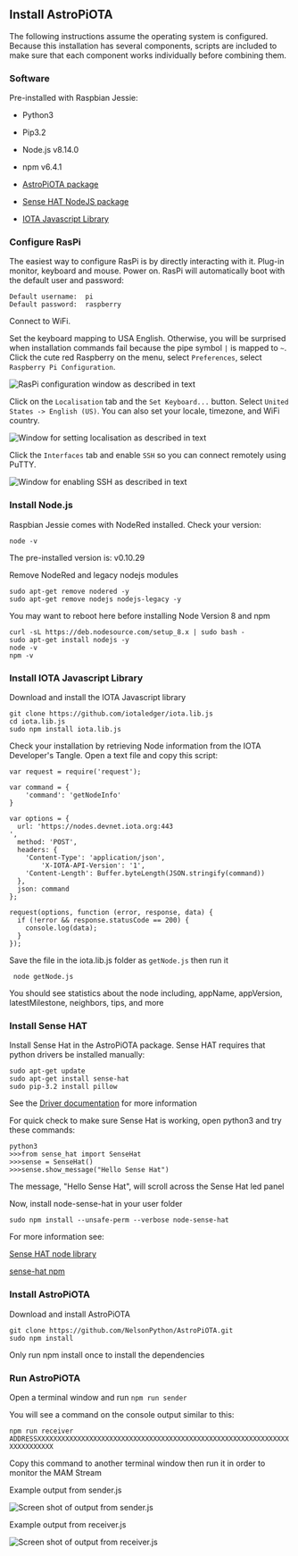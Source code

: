## Install AstroPiOTA

The following instructions assume the operating system is configured.  Because this installation has several components, scripts are included to make sure that each component works individually before combining them.  

### Software

Pre-installed with Raspbian Jessie:

- Python3

- Pip3.2

- Node.js v8.14.0

- npm v6.4.1

- [AstroPiOTA package](https://github.com/NelsonPython/AstroPiOTA.git)

- [Sense HAT NodeJS package](https://www.npmjs.com/package/node-sense-hat)

- [IOTA Javascript Library](https://github.com/iotaledger/iota.lib.js)


### Configure RasPi

The easiest way to configure RasPi is by directly interacting with it.  Plug-in monitor, keyboard and mouse.  Power on.  RasPi will automatically boot with the default user and password:

```
Default username:  pi
Default password:  raspberry
```

Connect to WiFi.  

Set the keyboard mapping to USA English.  Otherwise, you will be surprised when installation commands fail because the pipe symbol ```|``` is mapped to ```~```.  Click the cute red Raspberry on the menu, select ```Preferences```, select ```Raspberry Pi Configuration```.  

![RasPi configuration window as described in text](images/Localisation.png)

Click on the ```Localisation``` tab and the ```Set Keyboard...``` button.  Select ```United States -> English (US)```.  You can also set your locale, timezone, and WiFi country.  

![Window for setting localisation as described in text](images/localisation2.png)

Click the ```Interfaces``` tab and enable ```SSH``` so you can connect remotely using PuTTY. 

![Window for enabling SSH as described in text](images/SSH.png)


### Install Node.js

Raspbian Jessie comes with NodeRed installed.  Check your version:

```node -v```

The pre-installed version is:  v0.10.29

Remove NodeRed and legacy nodejs modules

```
sudo apt-get remove nodered -y
sudo apt-get remove nodejs nodejs-legacy -y
```
You may want to reboot here before installing Node Version 8 and npm

```
curl -sL https://deb.nodesource.com/setup_8.x | sudo bash -
sudo apt-get install nodejs -y
node -v
npm -v
```

### Install IOTA Javascript Library

Download and install the IOTA Javascript library

```
git clone https://github.com/iotaledger/iota.lib.js
cd iota.lib.js
sudo npm install iota.lib.js
```

Check your installation by retrieving Node information from the IOTA Developer's Tangle.  Open a text file and copy this script:

```
var request = require('request');

var command = {
    'command': 'getNodeInfo'
}

var options = {
  url: 'https://nodes.devnet.iota.org:443
',
  method: 'POST',
  headers: {
    'Content-Type': 'application/json',
		'X-IOTA-API-Version': '1',
    'Content-Length': Buffer.byteLength(JSON.stringify(command))
  },
  json: command
};

request(options, function (error, response, data) {
  if (!error && response.statusCode == 200) {
    console.log(data);
  }
});
```

Save the file in the iota.lib.js folder as ```getNode.js``` then run it

``` node getNode.js```

You should see statistics about the node including, appName, appVersion, latestMilestone, neighbors, tips, and more

### Install Sense HAT

Install Sense Hat in the AstroPiOTA package.  Sense HAT requires that python drivers be installed manually:

```
sudo apt-get update
sudo apt-get install sense-hat
sudo pip-3.2 install pillow
```
See the [Driver documentation](https://pythonhosted.org/sense-hat/) for more information

For quick check to make sure Sense Hat is working, open python3 and try these commands:

```
python3
>>>from sense_hat import SenseHat
>>>sense = SenseHat()
>>>sense.show_message("Hello Sense Hat")
```

The message, "Hello Sense Hat", will scroll across the Sense Hat led panel

Now, install node-sense-hat in your user folder

```
sudo npm install --unsafe-perm --verbose node-sense-hat
```

For more information see:

[Sense HAT node library](https://github.com/balena-io-playground/node-sense-hat)

[sense-hat npm](https://www.npmjs.com/package/sense-hat)


### Install AstroPiOTA

Download and install AstroPiOTA

```
git clone https://github.com/NelsonPython/AstroPiOTA.git
sudo npm install
```
Only run npm install once to install the dependencies

### Run AstroPiOTA

Open a terminal window and run ```npm run sender```

You will see a command on the console output similar to this:

```npm run receiver ADDRESSXXXXXXXXXXXXXXXXXXXXXXXXXXXXXXXXXXXXXXXXXXXXXXXXXXXXXXXXXXXXXXXXXXXXXXXXXX``` 

Copy this command to another terminal window then run it in order to monitor the MAM Stream

Example output from sender.js

![Screen shot of output from sender.js](images/AstroPiOTASender.png)

Example output from receiver.js

![Screen shot of output from receiver.js](images/AstroPiOTAReceiver.png)
